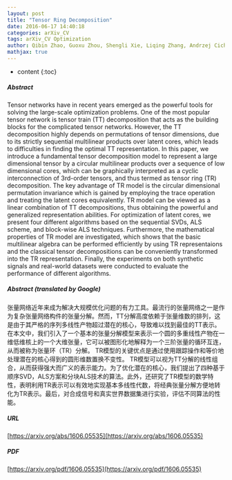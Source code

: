 ```yaml
---
layout: post
title: "Tensor Ring Decomposition"
date: 2016-06-17 14:40:18
categories: arXiv_CV
tags: arXiv_CV Optimization
author: Qibin Zhao, Guoxu Zhou, Shengli Xie, Liqing Zhang, Andrzej Cichocki
mathjax: true
---
```


* content
{:toc}

##### Abstract
Tensor networks have in recent years emerged as the powerful tools for solving the large-scale optimization problems. One of the most popular tensor network is tensor train (TT) decomposition that acts as the building blocks for the complicated tensor networks. However, the TT decomposition highly depends on permutations of tensor dimensions, due to its strictly sequential multilinear products over latent cores, which leads to difficulties in finding the optimal TT representation. In this paper, we introduce a fundamental tensor decomposition model to represent a large dimensional tensor by a circular multilinear products over a sequence of low dimensional cores, which can be graphically interpreted as a cyclic interconnection of 3rd-order tensors, and thus termed as tensor ring (TR) decomposition. The key advantage of TR model is the circular dimensional permutation invariance which is gained by employing the trace operation and treating the latent cores equivalently. TR model can be viewed as a linear combination of TT decompositions, thus obtaining the powerful and generalized representation abilities. For optimization of latent cores, we present four different algorithms based on the sequential SVDs, ALS scheme, and block-wise ALS techniques. Furthermore, the mathematical properties of TR model are investigated, which shows that the basic multilinear algebra can be performed efficiently by using TR representaions and the classical tensor decompositions can be conveniently transformed into the TR representation. Finally, the experiments on both synthetic signals and real-world datasets were conducted to evaluate the performance of different algorithms.

##### Abstract (translated by Google)
张量网络近年来成为解决大规模优化问题的有力工具。最流行的张量网络之一是作为复杂张量网络构件的张量分解。然而，TT分解高度依赖于张量维数的排列，这是由于其严格的序列多线性产物超过潜在的核心，导致难以找到最佳的TT表示。在本文中，我们引入了一个基本的张量分解模型来表示一个圆的多重线性产物在一维低维核上的一个大维张量，它可以被图形化地解释为一个三阶张量的循环互连，从而被称为张量环（TR）分解。 TR模型的关键优点是通过使用跟踪操作和等价地处理潜在的核心得到的圆形维数置换不变性。 TR模型可以视为TT分解的线性组合，从而获得强大而广义的表示能力。为了优化潜在的核心，我们提出了四种基于顺序SVD，ALS方案和分块ALS技术的算法。此外，还研究了TR模型的数学特性，表明利用TR表示可以有效地实现基本多线性代数，将经典张量分解方便地转化为TR表示。最后，对合成信号和真实世界数据集进行实验，评估不同算法的性能。

##### URL
[https://arxiv.org/abs/1606.05535](https://arxiv.org/abs/1606.05535)

##### PDF
[https://arxiv.org/pdf/1606.05535](https://arxiv.org/pdf/1606.05535)

